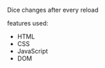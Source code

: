 <p>Dice changes after every reload</p>
<p>features used:</p>
<ul>
  <li>HTML</li>
  <li>CSS</li>
  <li>JavaScript</li>
  <li>DOM</li>
</ul>
